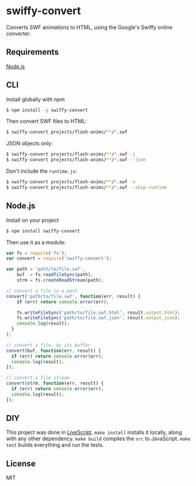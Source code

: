 # swiffy-convert

Converts SWF animations to HTML, using the Google's Swiffy online converter.

## Requirements

[Node.js](http://nodejs.org)

## CLI

Install globally with npm

```bash
$ npm install -g swiffy-convert
```

Then convert SWF files to HTML:

```bash
$ swiffy-convert projects/flash-anims/**/*.swf
```

JSON objects only:

```bash
$ swiffy-convert projects/flash-anims/**/*.swf -j
$ swiffy-convert projects/flash-anims/**/*.swf --json
```

Don't include the `runtime.js`:

```bash
$ swiffy-convert projects/flash-anims/**/*.swf -s
$ swiffy-convert projects/flash-anims/**/*.swf --skip-runtime
```


## Node.js

Install on your project

```bash
$ npm install swiffy-convert
```

Then use it as a module:

```javascript
var fs = require('fs');
var convert = require('swiffy-convert');

var path = 'path/to/file.swf',
    buf  = fs.readfileSync(path),
    strm = fs.createReadStream(path);

// convert a file in a path
convert('path/to/file.swf', function(err, result) {
    if (err) return console.error(err);

    fs.writeFileSync('path/to/file.swf.html', result.output.html);
    fs.writeFileSync('path/to/file.swf.json', result.output.json);
    console.log(result);
  }
);

// convert a file, by its buffer
convert(buf, function(err, result) {
  if (err) return console.error(err);
  console.log(result);
});

// convert a file stream
convert(strm, function(err, result) {
  if (err) return console.error(err);
  console.log(result);
});
```


## DIY

This project was done in [LiveScript](https://github.com/gkz/LiveScript).
`make install` installs it locally, along with any other dependency.
`make build` compiles the `src` to JavaScript.
`make test` builds everything and run the tests.


## License

MIT
